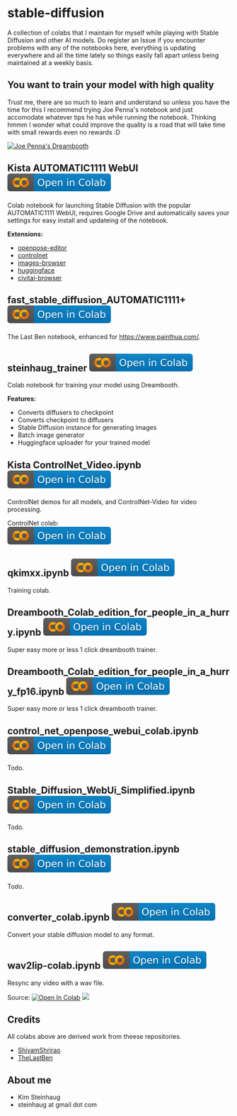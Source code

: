 # stable-diffusion

A collection of colabs that I maintain for myself while playing with Stable Diffusion and other AI models. Do register an Issue if you encounter problems with any of the notebooks here, everything is updating everywhere and all the time lately so things easily fall apart unless being maintained at a weekly basis.

## You want to train your model with high quality

Trust me, there are so much to learn and understand so unless you have the time for this I recommend trying Joe Penna's notebook and just accomodate whatever tips he has while running the notebook. Thinking hmmm I wonder what could improve the quality is a road that will take time with small rewards even no rewards :D 

<a href="https://colab.research.google.com/github/JoePenna/Dreambooth-Stable-Diffusion/blob/main/dreambooth_colab_joepenna.ipynb"><img src="https://img.shields.io/badge/-Joe_pennas_Dreambooth-001660?logo=google" alt="Joe Penna's Dreambooth"></a>

## Kista AUTOMATIC1111 WebUI <a href="https://colab.research.google.com/github/steinhaug/stable-diffusion/blob/main/KISTA_AUTOMATIC1111_WebUI.ipynb" target="_blank"><img alt="Open in Colab" src="https://raw.githubusercontent.com/steinhaug/stable-diffusion/main/assets/badges/colab-badge.svg"></a>

Colab notebook for launching Stable Diffusion with the popular AUTOMATIC1111 WebUI, requires Google Drive and automatically saves your settings
for easy install and updateing of the notebook.

**Extensions:**
* [openpose-editor](https://github.com/fkunn1326/openpose-editor)
* [controlnet](https://github.com/Mikubill/sd-webui-controlnet)
* [images-browser](https://github.com/yfszzx/stable-diffusion-webui-images-browser)
* [huggingface](https://github.com/camenduru/stable-diffusion-webui-huggingface)
* [civitai-browser](https://github.com/camenduru/sd-civitai-browser)

## fast_stable_diffusion_AUTOMATIC1111+ <a href="https://colab.research.google.com/github/steinhaug/stable-diffusion/blob/main/fast_stable_diffusion_AUTOMATIC1111%2B.ipynb" target="_blank"><img alt="Open in Colab" src="https://raw.githubusercontent.com/steinhaug/stable-diffusion/main/assets/badges/colab-badge.svg"></a>

The Last Ben notebook, enhanced for https://www.painthua.com/.

## steinhaug_trainer <a href="https://colab.research.google.com/github/steinhaug/stable-diffusion/blob/main/steinhaug_trainer.ipynb" target="_blank"><img alt="Open in Colab" src="https://raw.githubusercontent.com/steinhaug/stable-diffusion/main/assets/badges/colab-badge.svg"></a>

Colab notebook for training your model using Dreambooth.

**Features:**
* Converts diffusers to checkpoint
* Converts checkpoint to diffusers
* Stable Diffusion instance for generating images
* Batch image generator
* Huggingface uploader for your trained model

## Kista ControlNet_Video.ipynb <a href="https://colab.research.google.com/github/steinhaug/stable-diffusion/blob/main/ControlNet_Video.ipynb" target="_blank"><img alt="Open in Colab" src="https://raw.githubusercontent.com/steinhaug/stable-diffusion/main/assets/badges/colab-badge.svg"></a>

ControlNet demos for all models, and ControlNet-Video for video processing.

ControlNet colab:<br>
<a href="https://colab.research.google.com/github/huggingface/notebooks/blob/main/diffusers/controlnet.ipynb" target="_blank"><img alt="Open in Colab" src="https://raw.githubusercontent.com/steinhaug/stable-diffusion/main/assets/badges/colab-badge.svg"></a>

## qkimxx.ipynb <a href="https://colab.research.google.com/github/steinhaug/stable-diffusion/blob/main/qkimxx.ipynb" target="_blank"><img alt="Open in Colab" src="https://raw.githubusercontent.com/steinhaug/stable-diffusion/main/assets/badges/colab-badge.svg"></a>

Training colab.

## Dreambooth_Colab_edition_for_people_in_a_hurry.ipynb <a href="https://colab.research.google.com/github/steinhaug/stable-diffusion/blob/main/Dreambooth_Colab_edition_for_people_in_a_hurry.ipynb" target="_blank"><img alt="Open in Colab" src="https://raw.githubusercontent.com/steinhaug/stable-diffusion/main/assets/badges/colab-badge.svg"></a>

Super easy more or less 1 click dreambooth trainer.

## Dreambooth_Colab_edition_for_people_in_a_hurry_fp16.ipynb <a href="https://colab.research.google.com/github/steinhaug/stable-diffusion/blob/main/Dreambooth_Colab_edition_for_people_in_a_hurry_fp16.ipynb" target="_blank"><img alt="Open in Colab" src="https://raw.githubusercontent.com/steinhaug/stable-diffusion/main/assets/badges/colab-badge.svg"></a>

Super easy more or less 1 click dreambooth trainer.

## control_net_openpose_webui_colab.ipynb <a href="https://colab.research.google.com/github/steinhaug/stable-diffusion/blob/main/control_net_openpose_webui_colab.ipynb" target="_blank"><img alt="Open in Colab" src="https://raw.githubusercontent.com/steinhaug/stable-diffusion/main/assets/badges/colab-badge.svg"></a>

Todo.

## Stable_Diffusion_WebUi_Simplified.ipynb <a href="https://colab.research.google.com/github/steinhaug/stable-diffusion/blob/main/Stable_Diffusion_WebUi_Simplified.ipynb" target="_blank"><img alt="Open in Colab" src="https://raw.githubusercontent.com/steinhaug/stable-diffusion/main/assets/badges/colab-badge.svg"></a>

Todo.

## stable_diffusion_demonstration.ipynb <a href="https://colab.research.google.com/github/steinhaug/stable-diffusion/blob/main/stable_diffusion_demonstration.ipynb" target="_blank"><img alt="Open in Colab" src="https://raw.githubusercontent.com/steinhaug/stable-diffusion/main/assets/badges/colab-badge.svg"></a>

Todo.

## converter_colab.ipynb <a href="https://colab.research.google.com/github/steinhaug/stable-diffusion/blob/main/converter_colab.ipynb" target="_blank"><img alt="Open in Colab" src="https://raw.githubusercontent.com/steinhaug/stable-diffusion/main/assets/badges/colab-badge.svg"></a>

Convert your stable diffusion model to any format.

## wav2lip-colab.ipynb <a href="https://colab.research.google.com/github/steinhaug/stable-diffusion/blob/main/wav2lip-colab.ipynb" target="_blank"><img alt="Open in Colab" src="https://raw.githubusercontent.com/steinhaug/stable-diffusion/main/assets/badges/colab-badge.svg"></a>

Resync any video with a wav file. 

Source: <a href="https://colab.research.google.com/github/camenduru/wav2lip-colab/blob/main/wav2lip-colab.ipynb" target="_parent"><img src="https://colab.research.google.com/assets/colab-badge.svg" alt="Open In Colab"/></a> <a href="https://github.com/camenduru/wav2lip-colab/" target="_parent"><img src="https://img.shields.io/badge/-GitHUB_repo-000000?logo=github"></a>

## Credits

All colabs above are derived work from theese repositories.

* [ShivamShrirao](https://github.com/ShivamShrirao/)
* [TheLastBen](https://github.com/TheLastBen)

## About me

- Kim Steinhaug
- steinhaug at gmail dot com
